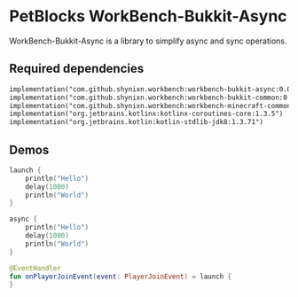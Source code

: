 # PetBlocks WorkBench-Bukkit-Async

WorkBench-Bukkit-Async is a library to simplify async and sync operations. 

## Required dependencies

```xml
implementation("com.github.shynixn.workbench:workbench-bukkit-async:0.0.+")
implementation("com.github.shynixn.workbench:workbench-bukkit-common:0.0.+")
implementation("com.github.shynixn.workbench:workbench-minecraft-common:0.0.+")
implementation("org.jetbrains.kotlinx:kotlinx-coroutines-core:1.3.5")
implementation("org.jetbrains.kotlin:kotlin-stdlib-jdk8:1.3.71")
```

## Demos

```kotlin
launch {
    println("Hello")
    delay(1000)
    println("World")
}
```

```kotlin
async {
    println("Hello")
    delay(1000)
    println("World")
}
```

```kotlin
@EventHandler
fun onPlayerJoinEvent(event: PlayerJoinEvent) = launch {
}
```

    